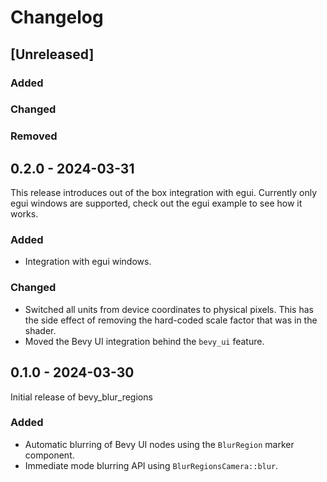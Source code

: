 # Changelog

## [Unreleased]

### Added

### Changed

### Removed

## 0.2.0 - 2024-03-31

This release introduces out of the box integration with egui. Currently only egui windows are supported, check out the egui example to see how it works.

### Added

- Integration with egui windows.

### Changed

- Switched all units from device coordinates to physical pixels. This has the side effect of removing the hard-coded scale factor that was in the shader.
- Moved the Bevy UI integration behind the `bevy_ui` feature.

## 0.1.0 - 2024-03-30

Initial release of bevy_blur_regions

### Added

- Automatic blurring of Bevy UI nodes using the `BlurRegion` marker component.
- Immediate mode blurring API using `BlurRegionsCamera::blur`.

